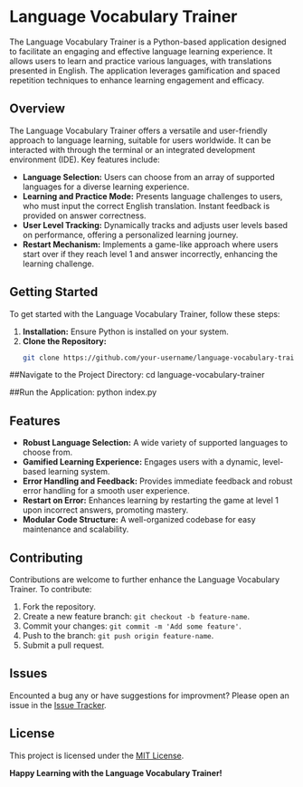 # Language Vocabulary Trainer

The Language Vocabulary Trainer is a Python-based application designed to facilitate an engaging and effective language learning experience. It allows users to learn and practice various languages, with translations presented in English. The application leverages gamification and spaced repetition techniques to enhance learning engagement and efficacy.

## Overview

The Language Vocabulary Trainer offers a versatile and user-friendly approach to language learning, suitable for users worldwide. It can be interacted with through the terminal or an integrated development environment (IDE). Key features include:

- **Language Selection:** Users can choose from an array of supported languages for a diverse learning experience.
- **Learning and Practice Mode:** Presents language challenges to users, who must input the correct English translation. Instant feedback is provided on answer correctness.
- **User Level Tracking:** Dynamically tracks and adjusts user levels based on performance, offering a personalized learning journey.
- **Restart Mechanism:** Implements a game-like approach where users start over if they reach level 1 and answer incorrectly, enhancing the learning challenge.

## Getting Started

To get started with the Language Vocabulary Trainer, follow these steps:

1. **Installation:** Ensure Python is installed on your system.
2. **Clone the Repository:**
   ```bash
   git clone https://github.com/your-username/language-vocabulary-trainer.git

##Navigate to the Project Directory:
cd language-vocabulary-trainer

##Run the Application:
python index.py

## Features

- **Robust Language Selection:** A wide variety of supported languages to choose from.
- **Gamified Learning Experience:** Engages users with a dynamic, level-based learning system.
- **Error Handling and Feedback:** Provides immediate feedback and robust error handling for a smooth user experience.
- **Restart on Error:** Enhances learning by restarting the game at level 1 upon incorrect answers, promoting mastery.
- **Modular Code Structure:** A well-organized codebase for easy maintenance and scalability.

## Contributing

Contributions are welcome to further enhance the Language Vocabulary Trainer. To contribute:

1. Fork the repository.
2. Create a new feature branch: `git checkout -b feature-name`.
3. Commit your changes: `git commit -m 'Add some feature'`.
4. Push to the branch: `git push origin feature-name`.
5. Submit a pull request.

## Issues

Encounted a bug any or have suggestions for improvment? Please open an issue in the [Issue Tracker](https://github.com/your-username/language-vocabulary-trainer/issues).

## License

This project is licensed under the [MIT License](LICENSE.md).


**Happy Learning with the Language Vocabulary Trainer!**

